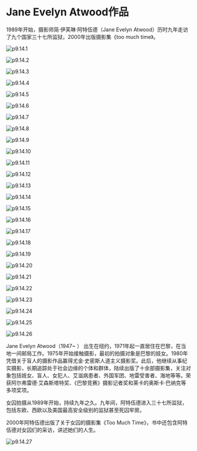 # Jane Evelyn Atwood作品

​1989年开始，摄影师简·伊芙琳·阿特伍德（Jane Evelyn Atwood）历时九年走访了九个国家三十七所监狱，2000年出版摄影集《too much time》。

![p9.14.1](/images/9.14.1.jpg)

![p9.14.2](/images/9.14.2.jpg)

![p9.14.3](/images/9.14.3.jpg)

![p9.14.4](/images/9.14.4.jpg)

![p9.14.5](/images/9.14.5.jpg)

![p9.14.6](/images/9.14.6.jpg)

![p9.14.7](/images/9.14.7.jpg)

![p9.14.8](/images/9.14.8.jpg)

![p9.14.9](/images/9.14.9.jpg)

![p9.14.10](/images/9.14.10.jpg)

![p9.14.11](/images/9.14.11.jpg)

![p9.14.12](/images/9.14.12.jpg)

![p9.14.13](/images/9.14.13.jpg)

![p9.14.14](/images/9.14.14.jpg)

![p9.14.15](/images/9.14.15.jpg)

![p9.14.16](/images/9.14.16.jpg)

![p9.14.17](/images/9.14.17.jpg)

![p9.14.18](/images/9.14.18.jpg)

![p9.14.19](/images/9.14.19.jpg)

![p9.14.20](/images/9.14.20.jpg)

![p9.14.21](/images/9.14.21.jpg)

![p9.14.22](/images/9.14.22.jpg)

![p9.14.23](/images/9.14.23.jpg)

![p9.14.24](/images/9.14.24.jpg)

![p9.14.25](/images/9.14.25.jpg)

![p9.14.26](/images/9.14.26.jpg)

Jane Evelyn Atwood（1947~ ） 出生在纽约，1971年起一直居住在巴黎，在当地一间邮局工作。1975年开始接触摄影，最初的拍摄对象是巴黎的妓女。1980年凭借关于盲人的摄影作品赢得尤金·史密斯人道主义摄影奖。此后，他继续从事纪实摄影，长期追踪处于社会边缘的个体和群体，陆续出版了十余部摄影集，关注对象包括妓女、盲人、女犯人、艾滋病患者、外国军团、地雷受害者、海地等等。荣获阿尔弗雷德·艾森斯塔特奖、《巴黎竞赛》摄影记者奖和莱卡的奥斯卡·巴纳克等多项奖项。

女囚拍摄从1989年开始，持续九年之久。九年间，阿特伍德进入三十七所监狱，包括东欧、西欧以及美国最高安全级别的监狱甚至死囚牢房。

2000年阿特伍德出版了关于女囚的摄影集《Too Much Time》，书中还包含阿特伍德对女囚们的采访，讲述她们的人生。

![p9.14.27](/images/9.14.27.jpg)
